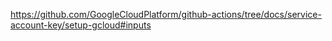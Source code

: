 https://github.com/GoogleCloudPlatform/github-actions/tree/docs/service-account-key/setup-gcloud#inputs
